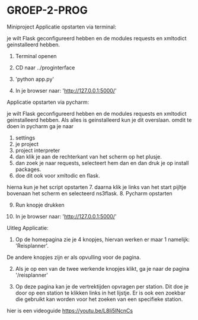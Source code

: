 # GROEP-2-PROG
Miniproject
Applicatie opstarten via terminal:

je wilt Flask geconfigureerd hebben en de modules requests en xmltodict geinstalleerd hebben.

1. Terminal openen

2. CD naar ../proginterface

3. 'python app.py'

4. In je browser naar: 'http://127.0.0.1:5000/'



Applicatie opstarten via pycharm:

je wilt Flask geconfigureerd hebben en de modules requests en xmltodict geinstalleerd hebben.
 Als alles is geinstalleerd kun je dit overslaan.
omdit te doen in pycharm ga je naar
1. settings
2. je project
3. project interpreter 
4. dan klik je aan de rechterkant van het scherm op het plusje.
5. dan zoek je naar requests, selecteert hem dan en dan druk je op install packages.
6. doe dit ook voor xmltodic en flask.

hierna kun je het script opstarten
7. daarna klik je links van het start pijltje bovenaan het scherm en selecteerd ns3flask.
8. Pycharm opstarten

9. Run knopje drukken

10. In je browser naar: 'http://127.0.0.1:5000/'



Uitleg Applicatie:

1. Op de homepagina zie je 4 knopjes, hiervan werken er maar 1 namelijk: 'Reisplanner'.

De andere knopjes zijn er als opvulling voor de pagina.

2. Als je op een van de twee werkende knopjes klikt, ga je naar de pagina '/reisplanner'

3. Op deze pagina kan je de vertrektijden opvragen per station. Dit doe je door op een station te klikken links in het lijstje. 
Er is ook een zoekbar die gebruikt kan worden voor het zoeken van een specifieke station.

hier is een videoguide 
https://youtu.be/L8Ii5lNcnCs
